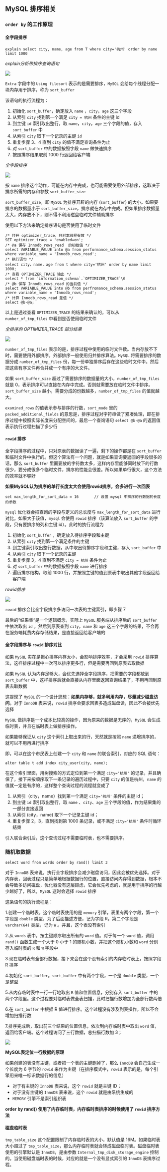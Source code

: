 ## MySQL 排序相关

### `order by` 的工作原理

#### 全字段排序

`explain select city, name, age from T where city='杭州' order by name limit 1000`

*explain分析带排序查询语句*

![](../Images/Performance/explain分析带排序查询语句.png)

`Extra` 字段中的 `Using filesort` 表示的是需要排序，`MySQL` 会给每个线程分配一块内存用于排序，称为 `sort_buffer`

该语句的执行流程为：

1. 初始化 `sort_buffer`，确定放入 `name` ，`city`，`age` 这三个字段
2. 从索引 `city` 找到第一个满足 `city = 杭州` 条件的主键 id
3. 到主键 `id` 索引取出整行，取 `name`，`city`，`age` 三个字段的值，存入 `sort_buffer` 中
4. 从索引 `city` 取下一个记录的主键 `id`
5. 重复步骤 3、4 直到 `city` 的值不满足查询条件为止
6. 对 `sort_buffer` 中的数据按照字段 `name` 做快速排序
7. 按照排序结果取前 1000 行返回给客户端

*全字段排序*

![](../Images/Performance/全字段排序.jpg)

按 `name` 排序这个动作，可能在内存中完成，也可能需要使用外部排序，这取决于排序所需的内存和参数 `sort_buffer_size`

`sort_buffer_size`，即 `MySQL` 为排序开辟的内存 (`sort_buffer`) 的大小。如果要排序的数据量小于 `sort_buffer_size`，排序就在内存中完成。但如果排序数据量太大，内存放不下，则不得不利用磁盘临时文件辅助排序

使用以下方法来确定排序语句是否使用了临时文件

```mysql
/* 打开 optimizer_trace，只对本线程有效 */
SET optimizer_trace = 'enabled=on';
/* @a 保存 Innodb_rows_read  的初始值 */
select VARIABLE_VALUE into @a from performance_schema.session_status where variable_name = 'Innodb_rows_read';
/* 执行语句 */
select city，name，age from t where city='杭州' order by name limit 1000;
/* 查看 OPTIMIZER_TRACE 输出 */
select * from `information_schema`.`OPTIMIZER_TRACE`\G
/* @b 保存 Innodb_rows_read 的当前值 */
select VARIABLE_VALUE into @b from perfromance_schema.session_status where variable_name = 'Innodb_rows_read';
/* 计算 Innodb_rows_read 差值 */
select @b-@a;
```

以上是通过查看 `OPTIMIZER_TRACE` 的结果来确认的，可以从 `number_of_tmp_files` 中看到是否使用临时文件

*全排序的 OPTIMIZER_TRACE 部分结果*

![](../Images/Performance/OPTIMIZER_TRACE部分结果.png)

`number_of_tmp_files` 表示的是，排序过程中使用的临时文件数。当内存放不下时，需要使用外部排序，外部排序一般使用归并排序算法。`MySQL` 将需要排序的数据分成 `number_of_tmp_files` 份，每一份单独排序后存在这些临时文件中。然后把这些有序文件再合并成一个有序的大文件。

如果 `sort_buffer_size` 超过了需要排序的数据量的大小，`number_of_tmp_files` 就是 0，表示排序可以直接在内存中完成。否则就需要放在临时文件中排序。`sort_buffer_size` 越小，需要分成的份数越多，`number_of_tmp_files` 的值就越大。

`examined_rows` 的值表示参与排序的行数，`sort_mode` 里的 `packed_additional_fields` 的意思是，排序过程对字符串做了紧凑处理，即在排序过程中按照实际长度来分配空间的，最后一个查询语句 `select @b-@a` 的返回值表示执行过程扫描了多少行

#### `rowid` 排序

全字段排序的过程中，只对原表的数据读了一遍，剩下的操作都是在 `sort_buffer` 和临时文件中执行的。但这个算法有一个问题，就是如果查询要返回的字段很多的话，那么 `sort_buffer` 里面要放的字符数太多，这样内存里能够同时放下的行数很少，要分成很多个临时文件，排序的性能会很差。所以如果单行很大，这个方法的效率就不够好

**如果MySQL认为排序的单行长度太大会使用rowid排序，会多进行一次回表**

```mysql
set max_length_for_sort_data = 16 		// 设置 mysql 中排序的行数据的长度的参数
```

`mysql` 优化器会把查询的字段与定义的总长度与 `max_length_for_sort_data` 进行对比。如果大于该值，`mysql` 会使用 `rowid` 排序（该算法放入 `sort_buffer` 的字段，只有要排序的列和主键 id）。此时的执行流程为

1. 初始化 `sort_buffer` ，确定放入待排序字段和主键
2. 从索引 `city` 找到第一个满足条件的主键
3. 到主键索引取出整行数据，从中取出待排序字段和主键，存入 `sort_buffer` 中
4. 从索引 `city` 取下一个记录的主键
5. 重复步骤 3，4 直到不满足 `city = 杭州` 条件为止
6. 对 `sort_buffer` 中的数据按照字段 `name` 进行排序
7. 遍历排序结构，取前 1000 行，并按照主键的值到原表中取出其他字段返回给客户端

*rowid排序*

![](../Images/Performance/rowid排序.jpg)

`rowid` 排序会比全字段排序多访问一次表的主键索引，即步骤 7

最后的“结果集“是一个逻辑概念，实际上 `MySQL` 服务端从排序后的 `sort_buffer` 中依次取出 `id` ，然后到原表查到 `city`，`name` 和 `age` 这三个字段的结果，不会再在服务端耗费内存存储结果，是直接返回给客户端的

#### 全字段排序与 `rowid` 排序对比

如果 `MySQL` 实在是担心排序内存太小，会影响排序效率，才会采用 `rowid` 排序算法，这样排序过程中一次可以排序更多行，但是需要再回到原表去取数据

如果 `MySQL` 认为内存足够大，会优先选择全字段排序，把需要的字段都放到 `sort_buffer` 中，这样排序后就会直接从内存里面返回查询结果了，不用再回到原表去取数据

这提现了 `MySQL` 的一个设计思想：**如果内存够，就多利用内存，尽量减少磁盘访问**。对于 `InnoDB` 表来说，`rowid` 排序会要求回表多造成磁盘读，因此不会被优先选择

`MySQL` 做排序是一个成本比较高的操作，因为原来的数据是无序的，`MySQL` 会生成临时表，并且在临时表上做排序操作。

如果能够保证从 `city` 这个索引上取出来的行，天然就是按照 `name` 递增排序的，就可以不用再进行排序

即，可以在这个市民表上创建一个 `city` 和 `name` 的联合索引，对应的 SQL 语句：

```mysql
alter table t add index city_user(city, name);
```

在这个索引里面，用树搜索的方式定位到第一个满足 `city='杭州'` 的记录，并且确保了，接下来按顺序取下一条记录的遍历过程中，只要 `city` 的值是杭州，`name` 的值就一定是有序的，这样整个查询过程的流程就变成了

1. 从索引（city，name）找到第一个满足 `city='杭州'` 条件的主键 id；
2. 到主键 `id` 索引取出整行，取 `name` 、`city`、`age` 三个字段的值，作为结果集的一部分直接返回
3. 从索引 (city，name) 取下一个记录主键 id；
4. 重复步骤 2，3，直到找到第 1000 条记录，或不满足 `city='杭州'` 条件时循环结束

引入联合索引后，这个查询过程不需要临时表，也不需要排序。

### 随机取数据

```mysql
select word from words order by rand() limit 3
```

对于 `InnoDB` 表来说，执行全字段排序会减少磁盘访问，因此会被优先选择。对于内存表，回表过程只是简单地根据数据行的位置，直接访问内存得到数据，根本不会导致多访问磁盘，优化器没有这层顾虑，它会优先考虑的，就是用于排序的行越少越好了，所以，`MySQL` 这时会选择 `rowid` 排序

这条语句的执行流程是：

1.创建一个临时表。这个临时表使用的是 `memory` 引擎，表里有两个字段，第一个字段是 `double` 类型，为了后面描述方便，记为字段 R，第二个字段是 `varchar(64)` 类型，记为 `W` 。并且，这个表没有索引

2.从 `words` 表中，按主键顺序取出所有的 `word` 值。对于每一个 `word` 值，调用 `rand()` 函数生成一个大于 0 小于 1 的随机小数，并把这个随机小数和 `word` 分别存入临时表的 `R` 和 `W` 字段中

3.现在临时表有全部行数据，接下来会在这个没有索引的内存临时表上，按照字段 R 排序

4.初始化 `sort_buffer`。`sort_buffer` 中有两个字段，一个是 `double` 类型，一个是整型

5.从内存临时表中一行一行地取出 `R` 值和位置信息，分别存入 `sort_buffer` 中的两个字段里。这个过程要对临时表做全表扫描，此时扫描行数增加为全部行数两倍

6.在 `sort_buffer` 中根据 R 值进行排序。这个过程没有涉及到表操作，所以不会增加扫描行数

7.排序完成后，取出前三个结果的位置信息，依次到内存临时表中取出 `word` 值，返回给客户端。这个过程访问了三行数据，总扫描行数加 3；

![](../Images/Performance/随机排序流程图.png)

**MySQL表定位一行数据的原理**

如果创建的表没有主键，或者把一个表的主键删掉了，那么 `InnoDB` 会自己生成一个长度为 6 字节的 `rowid` 来作为主键（在排序模式中，`rowid` 表示的是，每个引擎用来唯一标识数据行的信息）

* 对于有主键的 `InnoDB` 表来说，这个 `rowid` 就是主键 ID；
* 对于没有主键的 `InnoDB` 表来说，这个 `rowid` 就是由系统生成的
* `MEMORY` 引擎不是索引组织表

**order by rand() 使用了内存临时表，内存临时表排序的时候使用了 `rowid` 排序方法**

#### 磁盘临时表

`tmp_table_size` 这个配置限制了内存临时表的大小，默认值是 16M。如果临时表大小超过了 `tmp_table_size`，那么内存临时表就会转成磁盘临时表。磁盘临时表使用的引擎默认是 `InnoDB`，是由参数 `Internal_tmp_disk_storage_engine` 控制的。当使用磁盘临时表的时候，对应的就是一个没有显式索引的 `InnoDB` 表排序过程。
